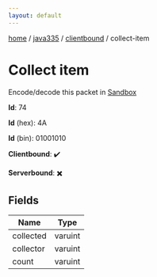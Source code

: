 ```yaml
---
layout: default
---
```


[home](/)  /  [java335](/protocol/java335)  /  [clientbound](/protocol/java335/clientbound)  /  collect-item

# Collect item

Encode/decode this packet in [Sandbox](../../../sandbox/java335#clientbound.collect_item)

**Id**: 74

**Id** (hex): 4A

**Id** (bin): 01001010

**Clientbound**: ✔️

**Serverbound**: ✖️

## Fields

Name | Type
---|---
collected | varuint
collector | varuint
count | varuint
